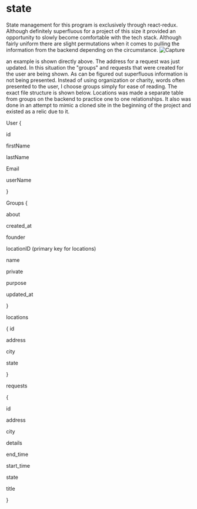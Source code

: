 # state

State management for this program is exclusively through react-redux.  Although definitely superfluous for a project of this size it provided an opportunity to slowly become comfortable with the tech stack. Although fairly uniform there are slight permutations when it comes to pulling the information from the backend depending on the circumstance.  ![Capture](https://user-images.githubusercontent.com/65372382/205386026-ad4e6492-8af8-459c-8016-aa69f1378fed.PNG)

an example is shown directly above.  The address for a request was just updated.  In this situation the "groups" and requests that were created for the user are being shown.  As can be figured out superfluous information is not being presented.  Instead of using organization or charity, words often presented to the user, I choose groups simply for ease of reading.  The exact file structure is shown below.  Locations was made a separate table from groups on the backend to practice one to one relationships. It also was done in an attempt to mimic a cloned site in the beginning of the project and existed as a relic due to it. 



User {

id

firstName

lastName

Email

userName

}

Groups {

about

created_at

founder

locationID (primary key for locations)

name

private

purpose

updated_at 

}

locations

{
id

address

city 

state

}

requests 

{

id

address

city

details

end_time

start_time

state

title

}





